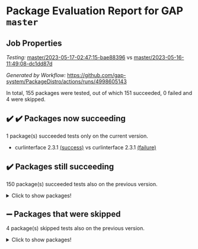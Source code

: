 # Package Evaluation Report for GAP `master`

## Job Properties

*Testing:* [master/2023-05-17-02:47:15-bae88396](https://github.com/gap-system/PackageDistro/blob/data/reports/master/2023-05-17-02:47:15-bae88396) vs [master/2023-05-16-11:49:08-dc1dd87d](https://github.com/gap-system/PackageDistro/blob/data/reports/master/2023-05-16-11:49:08-dc1dd87d)

*Generated by Workflow:* https://github.com/gap-system/PackageDistro/actions/runs/4998605143

In total, 155 packages were tested, out of which 151 succeeded, 0 failed and 4 were skipped.

## :heavy_check_mark: :heavy_check_mark: Packages now succeeding

1 package(s) succeeded tests only on the current version.
- curlinterface 2.3.1 [(success)](https://github.com/gap-system/PackageDistro/actions/runs/4998605143/jobs/8954339752) vs curlinterface 2.3.1 [(failure)](https://github.com/gap-system/PackageDistro/actions/runs/4991251714/jobs/8937730932)

## :heavy_check_mark: Packages still succeeding

150 package(s) succeeded tests also on the previous version.
<details><summary>Click to show packages!</summary>

- 4ti2interface 2023.02-04 [(success)](https://github.com/gap-system/PackageDistro/actions/runs/4998605143/jobs/8954337606)
- ace 5.6.2 [(success)](https://github.com/gap-system/PackageDistro/actions/runs/4998605143/jobs/8954337717)
- aclib 1.3.2 [(success)](https://github.com/gap-system/PackageDistro/actions/runs/4998605143/jobs/8954337808)
- agt 0.3.1 [(success)](https://github.com/gap-system/PackageDistro/actions/runs/4998605143/jobs/8954337898)
- alnuth 3.2.1 [(success)](https://github.com/gap-system/PackageDistro/actions/runs/4998605143/jobs/8954337973)
- anupq 3.3.0 [(success)](https://github.com/gap-system/PackageDistro/actions/runs/4998605143/jobs/8954338050)
- atlasrep 2.1.6 [(success)](https://github.com/gap-system/PackageDistro/actions/runs/4998605143/jobs/8954338146)
- autodoc 2022.10.20 [(success)](https://github.com/gap-system/PackageDistro/actions/runs/4998605143/jobs/8954338220)
- automata 1.15 [(success)](https://github.com/gap-system/PackageDistro/actions/runs/4998605143/jobs/8954338299)
- automgrp 1.3.2 [(success)](https://github.com/gap-system/PackageDistro/actions/runs/4998605143/jobs/8954338372)
- autpgrp 1.11 [(success)](https://github.com/gap-system/PackageDistro/actions/runs/4998605143/jobs/8954338448)
- cap 2023.05-04 [(success)](https://github.com/gap-system/PackageDistro/actions/runs/4998605143/jobs/8954338527)
- caratinterface 2.3.5 [(success)](https://github.com/gap-system/PackageDistro/actions/runs/4998605143/jobs/8954338598)
- cddinterface 2022.11.01 [(success)](https://github.com/gap-system/PackageDistro/actions/runs/4998605143/jobs/8954338672)
- circle 1.6.6 [(success)](https://github.com/gap-system/PackageDistro/actions/runs/4998605143/jobs/8954338742)
- classicpres 1.22 [(success)](https://github.com/gap-system/PackageDistro/actions/runs/4998605143/jobs/8954338829)
- cohomolo 1.6.11 [(success)](https://github.com/gap-system/PackageDistro/actions/runs/4998605143/jobs/8954338896)
- congruence 1.2.5 [(success)](https://github.com/gap-system/PackageDistro/actions/runs/4998605143/jobs/8954338981)
- corelg 1.56 [(success)](https://github.com/gap-system/PackageDistro/actions/runs/4998605143/jobs/8954339063)
- crime 1.6 [(success)](https://github.com/gap-system/PackageDistro/actions/runs/4998605143/jobs/8954339142)
- crisp 1.4.6 [(success)](https://github.com/gap-system/PackageDistro/actions/runs/4998605143/jobs/8954339223)
- crypting 0.10.4 [(success)](https://github.com/gap-system/PackageDistro/actions/runs/4998605143/jobs/8954339307)
- cryst 4.1.26 [(success)](https://github.com/gap-system/PackageDistro/actions/runs/4998605143/jobs/8954339387)
- crystcat 1.1.10 [(success)](https://github.com/gap-system/PackageDistro/actions/runs/4998605143/jobs/8954339466)
- ctbllib 1.3.5 [(success)](https://github.com/gap-system/PackageDistro/actions/runs/4998605143/jobs/8954339562)
- cubefree 1.19 [(success)](https://github.com/gap-system/PackageDistro/actions/runs/4998605143/jobs/8954339672)
- cvec 2.8.1 [(success)](https://github.com/gap-system/PackageDistro/actions/runs/4998605143/jobs/8954339838)
- datastructures 0.3.0 [(success)](https://github.com/gap-system/PackageDistro/actions/runs/4998605143/jobs/8954339935)
- deepthought 1.0.6 [(success)](https://github.com/gap-system/PackageDistro/actions/runs/4998605143/jobs/8954340021)
- design 1.8 [(success)](https://github.com/gap-system/PackageDistro/actions/runs/4998605143/jobs/8954340140)
- difsets 2.3.1 [(success)](https://github.com/gap-system/PackageDistro/actions/runs/4998605143/jobs/8954340278)
- digraphs 1.6.2 [(success)](https://github.com/gap-system/PackageDistro/actions/runs/4998605143/jobs/8954340379)
- edim 1.3.7 [(success)](https://github.com/gap-system/PackageDistro/actions/runs/4998605143/jobs/8954340471)
- example 4.3.4 [(success)](https://github.com/gap-system/PackageDistro/actions/runs/4998605143/jobs/8954340560)
- examplesforhomalg 2023.02-04 [(success)](https://github.com/gap-system/PackageDistro/actions/runs/4998605143/jobs/8954340667)
- factint 1.6.3 [(success)](https://github.com/gap-system/PackageDistro/actions/runs/4998605143/jobs/8954340755)
- ferret 1.0.9 [(success)](https://github.com/gap-system/PackageDistro/actions/runs/4998605143/jobs/8954340846)
- fga 1.5.0 [(success)](https://github.com/gap-system/PackageDistro/actions/runs/4998605143/jobs/8954340957)
- fining 1.5.5 [(success)](https://github.com/gap-system/PackageDistro/actions/runs/4998605143/jobs/8954341061)
- float 1.0.3 [(success)](https://github.com/gap-system/PackageDistro/actions/runs/4998605143/jobs/8954341164)
- format 1.4.3 [(success)](https://github.com/gap-system/PackageDistro/actions/runs/4998605143/jobs/8954341266)
- forms 1.2.9 [(success)](https://github.com/gap-system/PackageDistro/actions/runs/4998605143/jobs/8954341370)
- fplsa 1.2.6 [(success)](https://github.com/gap-system/PackageDistro/actions/runs/4998605143/jobs/8954341470)
- fr 2.4.12 [(success)](https://github.com/gap-system/PackageDistro/actions/runs/4998605143/jobs/8954341584)
- francy 2.0.3 [(success)](https://github.com/gap-system/PackageDistro/actions/runs/4998605143/jobs/8954341715)
- fwtree 1.3 [(success)](https://github.com/gap-system/PackageDistro/actions/runs/4998605143/jobs/8954341845)
- gapdoc 1.6.6 [(success)](https://github.com/gap-system/PackageDistro/actions/runs/4998605143/jobs/8954341981)
- gauss 2023.02-04 [(success)](https://github.com/gap-system/PackageDistro/actions/runs/4998605143/jobs/8954342088)
- gaussforhomalg 2023.02-04 [(success)](https://github.com/gap-system/PackageDistro/actions/runs/4998605143/jobs/8954342277)
- gbnp 1.0.5 [(success)](https://github.com/gap-system/PackageDistro/actions/runs/4998605143/jobs/8954342381)
- generalizedmorphismsforcap 2023.03-01 [(success)](https://github.com/gap-system/PackageDistro/actions/runs/4998605143/jobs/8954342496)
- genss 1.6.8 [(success)](https://github.com/gap-system/PackageDistro/actions/runs/4998605143/jobs/8954342611)
- gradedmodules 2023.02-04 [(success)](https://github.com/gap-system/PackageDistro/actions/runs/4998605143/jobs/8954342739)
- gradedringforhomalg 2023.02-04 [(success)](https://github.com/gap-system/PackageDistro/actions/runs/4998605143/jobs/8954342867)
- grape 4.9.0 [(success)](https://github.com/gap-system/PackageDistro/actions/runs/4998605143/jobs/8954343002)
- groupoids 1.73 [(success)](https://github.com/gap-system/PackageDistro/actions/runs/4998605143/jobs/8954343127)
- grpconst 2.6.4 [(success)](https://github.com/gap-system/PackageDistro/actions/runs/4998605143/jobs/8954343255)
- guarana 0.96.3 [(success)](https://github.com/gap-system/PackageDistro/actions/runs/4998605143/jobs/8954343374)
- guava 3.18 [(success)](https://github.com/gap-system/PackageDistro/actions/runs/4998605143/jobs/8954343473)
- hap 1.55 [(success)](https://github.com/gap-system/PackageDistro/actions/runs/4998605143/jobs/8954343562)
- hapcryst 0.1.15 [(success)](https://github.com/gap-system/PackageDistro/actions/runs/4998605143/jobs/8954343663)
- hecke 1.5.3 [(success)](https://github.com/gap-system/PackageDistro/actions/runs/4998605143/jobs/8954343784)
- help 3.5 [(success)](https://github.com/gap-system/PackageDistro/actions/runs/4998605143/jobs/8954343883)
- homalg 2023.02-05 [(success)](https://github.com/gap-system/PackageDistro/actions/runs/4998605143/jobs/8954343982)
- homalgtocas 2023.02-04 [(success)](https://github.com/gap-system/PackageDistro/actions/runs/4998605143/jobs/8954344092)
- idrel 2.45 [(success)](https://github.com/gap-system/PackageDistro/actions/runs/4998605143/jobs/8954344175)
- images 1.3.1 [(success)](https://github.com/gap-system/PackageDistro/actions/runs/4998605143/jobs/8954344306)
- intpic 0.3.0 [(success)](https://github.com/gap-system/PackageDistro/actions/runs/4998605143/jobs/8954344398)
- io 4.8.1 [(success)](https://github.com/gap-system/PackageDistro/actions/runs/4998605143/jobs/8954344486)
- io_forhomalg 2023.02-04 [(success)](https://github.com/gap-system/PackageDistro/actions/runs/4998605143/jobs/8954344596)
- irredsol 1.4.4 [(success)](https://github.com/gap-system/PackageDistro/actions/runs/4998605143/jobs/8954344695)
- json 2.1.1 [(success)](https://github.com/gap-system/PackageDistro/actions/runs/4998605143/jobs/8954344797)
- jupyterkernel 1.5.0 [(success)](https://github.com/gap-system/PackageDistro/actions/runs/4998605143/jobs/8954344898)
- jupyterviz 1.5.6 [(success)](https://github.com/gap-system/PackageDistro/actions/runs/4998605143/jobs/8954344987)
- kan 1.35 [(success)](https://github.com/gap-system/PackageDistro/actions/runs/4998605143/jobs/8954345095)
- kbmag 1.5.11 [(success)](https://github.com/gap-system/PackageDistro/actions/runs/4998605143/jobs/8954345205)
- laguna 3.9.6 [(success)](https://github.com/gap-system/PackageDistro/actions/runs/4998605143/jobs/8954345356)
- liealgdb 2.2.1 [(success)](https://github.com/gap-system/PackageDistro/actions/runs/4998605143/jobs/8954345459)
- liepring 2.8 [(success)](https://github.com/gap-system/PackageDistro/actions/runs/4998605143/jobs/8954345581)
- liering 2.4.2 [(success)](https://github.com/gap-system/PackageDistro/actions/runs/4998605143/jobs/8954345699)
- linearalgebraforcap 2023.05-02 [(success)](https://github.com/gap-system/PackageDistro/actions/runs/4998605143/jobs/8954345822)
- localizeringforhomalg 2023.02-04 [(success)](https://github.com/gap-system/PackageDistro/actions/runs/4998605143/jobs/8954345939)
- loops 3.4.3 [(success)](https://github.com/gap-system/PackageDistro/actions/runs/4998605143/jobs/8954346043)
- lpres 1.0.3 [(success)](https://github.com/gap-system/PackageDistro/actions/runs/4998605143/jobs/8954346143)
- majoranaalgebras 1.5.1 [(success)](https://github.com/gap-system/PackageDistro/actions/runs/4998605143/jobs/8954346257)
- mapclass 1.4.6 [(success)](https://github.com/gap-system/PackageDistro/actions/runs/4998605143/jobs/8954346364)
- matgrp 0.70 [(success)](https://github.com/gap-system/PackageDistro/actions/runs/4998605143/jobs/8954346478)
- matricesforhomalg 2023.02-04 [(success)](https://github.com/gap-system/PackageDistro/actions/runs/4998605143/jobs/8954346587)
- modisom 2.5.4 [(success)](https://github.com/gap-system/PackageDistro/actions/runs/4998605143/jobs/8954346677)
- modulepresentationsforcap 2023.05-01 [(success)](https://github.com/gap-system/PackageDistro/actions/runs/4998605143/jobs/8954346781)
- modules 2023.02-04 [(success)](https://github.com/gap-system/PackageDistro/actions/runs/4998605143/jobs/8954346885)
- monoidalcategories 2023.04-01 [(success)](https://github.com/gap-system/PackageDistro/actions/runs/4998605143/jobs/8954346970)
- nconvex 2022.09-01 [(success)](https://github.com/gap-system/PackageDistro/actions/runs/4998605143/jobs/8954347074)
- nilmat 1.4.2 [(success)](https://github.com/gap-system/PackageDistro/actions/runs/4998605143/jobs/8954347173)
- nock 1.5 [(success)](https://github.com/gap-system/PackageDistro/actions/runs/4998605143/jobs/8954347277)
- normalizinterface 1.3.5 [(success)](https://github.com/gap-system/PackageDistro/actions/runs/4998605143/jobs/8954347381)
- nq 2.5.10 [(success)](https://github.com/gap-system/PackageDistro/actions/runs/4998605143/jobs/8954347484)
- numericalsgps 1.3.1 [(success)](https://github.com/gap-system/PackageDistro/actions/runs/4998605143/jobs/8954347570)
- openmath 11.5.3 [(success)](https://github.com/gap-system/PackageDistro/actions/runs/4998605143/jobs/8954347683)
- orb 4.9.0 [(success)](https://github.com/gap-system/PackageDistro/actions/runs/4998605143/jobs/8954347767)
- packagemanager 1.4.1 [(success)](https://github.com/gap-system/PackageDistro/actions/runs/4998605143/jobs/8954347865)
- patternclass 2.4.3 [(success)](https://github.com/gap-system/PackageDistro/actions/runs/4998605143/jobs/8954347956)
- permut 2.0.4 [(success)](https://github.com/gap-system/PackageDistro/actions/runs/4998605143/jobs/8954348038)
- polenta 1.3.10 [(success)](https://github.com/gap-system/PackageDistro/actions/runs/4998605143/jobs/8954348124)
- polymaking 0.8.6 [(success)](https://github.com/gap-system/PackageDistro/actions/runs/4998605143/jobs/8954348223)
- primgrp 3.4.4 [(success)](https://github.com/gap-system/PackageDistro/actions/runs/4998605143/jobs/8954348323)
- profiling 2.5.2 [(success)](https://github.com/gap-system/PackageDistro/actions/runs/4998605143/jobs/8954348421)
- qpa 1.34 [(success)](https://github.com/gap-system/PackageDistro/actions/runs/4998605143/jobs/8954348509)
- quagroup 1.8.3 [(success)](https://github.com/gap-system/PackageDistro/actions/runs/4998605143/jobs/8954348590)
- radiroot 2.9 [(success)](https://github.com/gap-system/PackageDistro/actions/runs/4998605143/jobs/8954348668)
- rcwa 4.7.1 [(success)](https://github.com/gap-system/PackageDistro/actions/runs/4998605143/jobs/8954348751)
- rds 1.8 [(success)](https://github.com/gap-system/PackageDistro/actions/runs/4998605143/jobs/8954348829)
- recog 1.4.2 [(success)](https://github.com/gap-system/PackageDistro/actions/runs/4998605143/jobs/8954348914)
- repndecomp 1.3.0 [(success)](https://github.com/gap-system/PackageDistro/actions/runs/4998605143/jobs/8954349004)
- repsn 3.1.1 [(success)](https://github.com/gap-system/PackageDistro/actions/runs/4998605143/jobs/8954349092)
- resclasses 4.7.3 [(success)](https://github.com/gap-system/PackageDistro/actions/runs/4998605143/jobs/8954349172)
- ringsforhomalg 2023.02-05 [(success)](https://github.com/gap-system/PackageDistro/actions/runs/4998605143/jobs/8954349239)
- sco 2023.02-04 [(success)](https://github.com/gap-system/PackageDistro/actions/runs/4998605143/jobs/8954349308)
- scscp 2.4.1 [(success)](https://github.com/gap-system/PackageDistro/actions/runs/4998605143/jobs/8954349368)
- semigroups 5.2.1 [(success)](https://github.com/gap-system/PackageDistro/actions/runs/4998605143/jobs/8954349441)
- sglppow 2.3 [(success)](https://github.com/gap-system/PackageDistro/actions/runs/4998605143/jobs/8954349535)
- sgpviz 0.999.5 [(success)](https://github.com/gap-system/PackageDistro/actions/runs/4998605143/jobs/8954349613)
- simpcomp 2.1.14 [(success)](https://github.com/gap-system/PackageDistro/actions/runs/4998605143/jobs/8954349695)
- singular 2023.02.09 [(success)](https://github.com/gap-system/PackageDistro/actions/runs/4998605143/jobs/8954349790)
- sl2reps 1.1 [(success)](https://github.com/gap-system/PackageDistro/actions/runs/4998605143/jobs/8954349884)
- sla 1.5.3 [(success)](https://github.com/gap-system/PackageDistro/actions/runs/4998605143/jobs/8954350033)
- smallgrp 1.5.2 [(success)](https://github.com/gap-system/PackageDistro/actions/runs/4998605143/jobs/8954350110)
- smallsemi 0.6.13 [(success)](https://github.com/gap-system/PackageDistro/actions/runs/4998605143/jobs/8954350188)
- sonata 2.9.6 [(success)](https://github.com/gap-system/PackageDistro/actions/runs/4998605143/jobs/8954350269)
- sophus 1.27 [(success)](https://github.com/gap-system/PackageDistro/actions/runs/4998605143/jobs/8954350346)
- spinsym 1.5.2 [(success)](https://github.com/gap-system/PackageDistro/actions/runs/4998605143/jobs/8954350440)
- standardff 0.9.4 [(success)](https://github.com/gap-system/PackageDistro/actions/runs/4998605143/jobs/8954350529)
- symbcompcc 1.3.2 [(success)](https://github.com/gap-system/PackageDistro/actions/runs/4998605143/jobs/8954350604)
- thelma 1.3 [(success)](https://github.com/gap-system/PackageDistro/actions/runs/4998605143/jobs/8954350686)
- tomlib 1.2.9 [(success)](https://github.com/gap-system/PackageDistro/actions/runs/4998605143/jobs/8954350769)
- toolsforhomalg 2023.05-01 [(success)](https://github.com/gap-system/PackageDistro/actions/runs/4998605143/jobs/8954350868)
- toric 1.9.5 [(success)](https://github.com/gap-system/PackageDistro/actions/runs/4998605143/jobs/8954350942)
- toricvarieties 2022.07.13 [(success)](https://github.com/gap-system/PackageDistro/actions/runs/4998605143/jobs/8954351018)
- transgrp 3.6.4 [(success)](https://github.com/gap-system/PackageDistro/actions/runs/4998605143/jobs/8954351092)
- ugaly 4.0.3 [(success)](https://github.com/gap-system/PackageDistro/actions/runs/4998605143/jobs/8954351160)
- unipot 1.5 [(success)](https://github.com/gap-system/PackageDistro/actions/runs/4998605143/jobs/8954351236)
- unitlib 4.2.0 [(success)](https://github.com/gap-system/PackageDistro/actions/runs/4998605143/jobs/8954351337)
- utils 0.82 [(success)](https://github.com/gap-system/PackageDistro/actions/runs/4998605143/jobs/8954351417)
- uuid 0.7 [(success)](https://github.com/gap-system/PackageDistro/actions/runs/4998605143/jobs/8954351498)
- walrus 0.9991 [(success)](https://github.com/gap-system/PackageDistro/actions/runs/4998605143/jobs/8954351580)
- wedderga 4.10.3 [(success)](https://github.com/gap-system/PackageDistro/actions/runs/4998605143/jobs/8954351673)
- xmod 2.91 [(success)](https://github.com/gap-system/PackageDistro/actions/runs/4998605143/jobs/8954351765)
- xmodalg 1.23 [(success)](https://github.com/gap-system/PackageDistro/actions/runs/4998605143/jobs/8954351863)
- yangbaxter 0.10.3 [(success)](https://github.com/gap-system/PackageDistro/actions/runs/4998605143/jobs/8954351963)
- zeromqinterface 0.14 [(success)](https://github.com/gap-system/PackageDistro/actions/runs/4998605143/jobs/8954352077)
</details>

## :heavy_minus_sign: Packages that were skipped

4 package(s) skipped tests also on the previous version.
<details><summary>Click to show packages!</summary>

- browse 1.8.21 [(skipped)](https://github.com/gap-system/PackageDistro/actions/runs/4998605143/jobs/8954164946)
- itc 1.5.1 [(skipped)](https://github.com/gap-system/PackageDistro/actions/runs/4998605143/jobs/8954164946)
- polycyclic 2.16 [(skipped)](https://github.com/gap-system/PackageDistro/actions/runs/4998605143/jobs/8954164946)
- xgap 4.31 [(skipped)](https://github.com/gap-system/PackageDistro/actions/runs/4998605143/jobs/8954164946)
</details>

